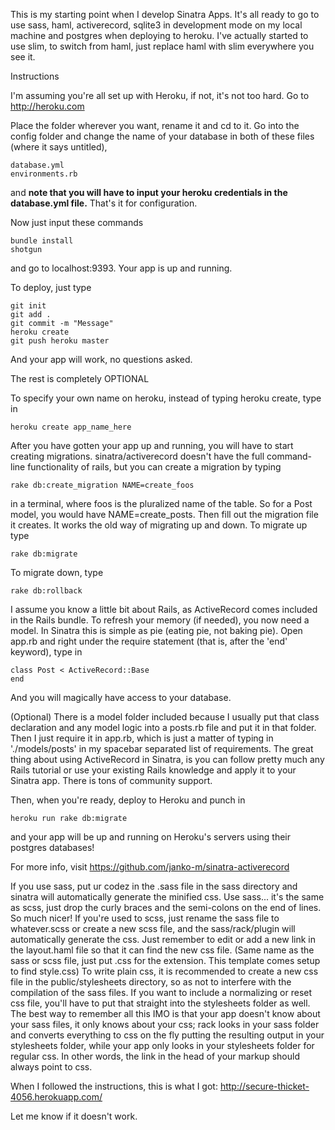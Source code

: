 This is my starting point when I develop Sinatra Apps. It's all ready to go to use sass, haml, activerecord, sqlite3 in development mode on my local machine and postgres when deploying to heroku. I've actually started to use slim, to switch from haml, just replace haml with slim everywhere you see it.

Instructions

I'm assuming you're all set up with Heroku, if not, it's not too hard. Go to http://heroku.com

Place the folder wherever you want, rename it and cd to it. Go into the config folder and change the name of your database in both of these files (where it says untitled),
```
database.yml
environments.rb
``` 
and **note that you will have to input your heroku credentials in the database.yml file.** That's it for configuration.

Now just input these commands

```
bundle install
shotgun
```

and go to localhost:9393. Your app is up and running.


To deploy, just type

```
git init
git add .
git commit -m "Message"
heroku create
git push heroku master
```

And your app will work, no questions asked.

The rest is completely OPTIONAL

To specify your own name on heroku, instead of typing heroku create, type in

```
heroku create app_name_here
```

After you have gotten your app up and running, you will have to start creating migrations. sinatra/activerecord doesn't have the full command-line functionality of rails, but you can create a migration by typing

```
rake db:create_migration NAME=create_foos
```

in a terminal, where foos is the pluralized name of the table. So for a Post model, you would have NAME=create_posts. Then fill out the migration file it creates. It works the old way of migrating up and down. To migrate up type

```
rake db:migrate
```


To migrate down, type

```
rake db:rollback
```

I assume you know a little bit about Rails, as ActiveRecord comes included in the Rails bundle. To refresh your memory (if needed), you now need a model. In Sinatra this is simple as pie (eating pie, not baking pie). Open app.rb and right under the require statement (that is, after the 'end' keyword), type in

```
class Post < ActiveRecord::Base
end
```
And you will magically have access to your database. 

(Optional)
There is a model folder included because I usually put that class declaration and any model logic into a posts.rb file and put it in that folder. Then I just require it in app.rb, which is just a matter of typing in './models/posts' in my spacebar separated list of requirements.
The great thing about using ActiveRecord in Sinatra, is you can follow pretty much any Rails tutorial or use your existing Rails knowledge and apply it to your Sinatra app. There is tons of community support.

Then, when you're ready, deploy to Heroku and punch in

```
heroku run rake db:migrate
```
and your app will be up and running on Heroku's servers using their postgres databases!


For more info, visit https://github.com/janko-m/sinatra-activerecord



If you use sass, put ur codez in the .sass file in the sass directory and sinatra will automatically generate the minified css. Use sass... it's the same as scss, just drop the curly braces and the semi-colons on the end of lines. So much nicer!
If you're used to scss, just rename the sass file to whatever.scss or create a new scss file, and the sass/rack/plugin will automatically generate the css. Just remember to edit or add a new link in the layout.haml file so that it can find the new css file. (Same name as the sass or scss file, just put .css for the extension. This template comes setup to find style.css)
To write plain css, it is recommended to create a new css file in the public/stylesheets directory, so as not to interfere with the compilation of the sass files.
If you want to include a normalizing or reset css file, you'll have to put that straight into the stylesheets folder as well. The best way to remember all this IMO is that your app doesn't know about your sass files, it only knows about your css; rack looks in your sass folder and converts everything to css on the fly putting the resulting output in your stylesheets folder, while your app only looks in your stylesheets folder for regular css.
In other words, the link in the head of your markup should always point to css.

When I followed the instructions, this is what I got: http://secure-thicket-4056.herokuapp.com/

Let me know if it doesn't work.
